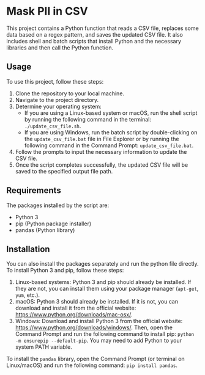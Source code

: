 # Mask PII in CSV

This project contains a Python function that reads a CSV file, replaces some data based on a regex pattern, and saves the updated CSV file. It also includes shell and batch scripts that install Python and the necessary libraries and then call the Python function.

## Usage

To use this project, follow these steps:

1. Clone the repository to your local machine.
2. Navigate to the project directory.
3. Determine your operating system:
    * If you are using a Linux-based system or macOS, run the shell script by running the following command in the terminal: `./update_csv_file.sh`.
    * If you are using Windows, run the batch script by double-clicking on the `update_csv_file.bat` file in File Explorer or by running the following command in the Command Prompt: `update_csv_file.bat`.
4. Follow the prompts to input the necessary information to update the CSV file.
5. Once the script completes successfully, the updated CSV file will be saved to the specified output file path.

## Requirements

The packages installed by the script are:

* Python 3
* pip (Python package installer)
* pandas (Python library)

## Installation

You can also install the packages separately and run the python file directly. To install Python 3 and pip, follow these steps:

1. Linux-based systems: Python 3 and pip should already be installed. If they are not, you can install them using your package manager (`apt-get`, `yum`, etc.).
2. macOS: Python 3 should already be installed. If it is not, you can download and install it from the official website: https://www.python.org/downloads/mac-osx/.
3. Windows: Download and install Python 3 from the official website: https://www.python.org/downloads/windows/. Then, open the Command Prompt and run the following command to install pip: `python -m ensurepip --default-pip`. You may need to add Python to your system PATH variable.

To install the `pandas` library, open the Command Prompt (or terminal on Linux/macOS) and run the following command: `pip install pandas`.
